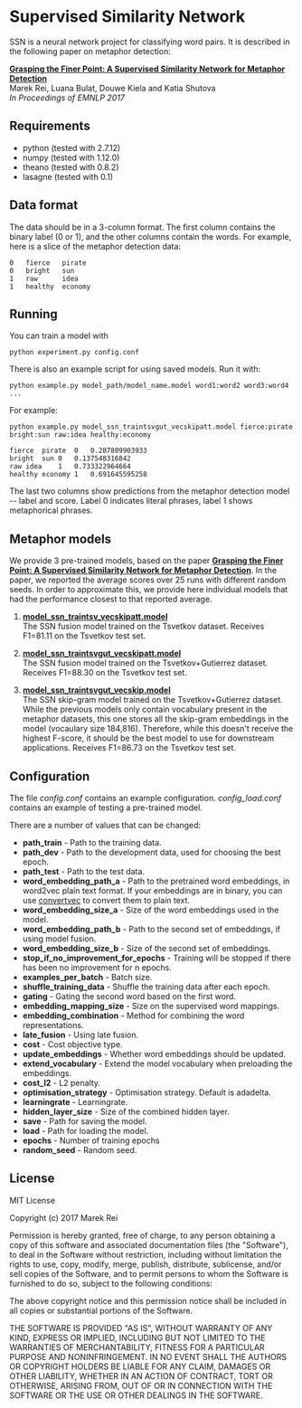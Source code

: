 Supervised Similarity Network
=============================

SSN is a neural network project for classifying word pairs. It is described in the following paper on metaphor detection:

[**Grasping the Finer Point: A Supervised Similarity Network for Metaphor Detection**](http://aclweb.org/anthology/D/D17/D17-1162.pdf)  
Marek Rei, Luana Bulat, Douwe Kiela and Katia Shutova  
*In Proceedings of EMNLP 2017*

Requirements
------------

* python (tested with 2.7.12)
* numpy (tested with 1.12.0)
* theano (tested with 0.8.2)
* lasagne (tested with 0.1)

Data format
-----------

The data should be in a 3-column format. The first column contains the binary label (0 or 1), and the other columns contain the words. For example, here is a slice of the metaphor detection data:

    0   fierce   pirate
    0   bright   sun
    1   raw      idea
    1   healthy  economy


Running
-------

You can train a model with

    python experiment.py config.conf

There is also an example script for using saved models. Run it with:

    python example.py model_path/model_name.model word1:word2 word3:word4 ...

For example:

    python example.py model_ssn_traintsvgut_vecskipatt.model fierce:pirate bright:sun raw:idea healthy:economy

    fierce	pirate	0	0.287809903933
    bright	sun	0	0.137548316842
    raw	idea	1	0.733322964664
    healthy	economy	1	0.691645595258

The last two columns show predictions from the metaphor detection model -- label and score. Label 0 indicates literal phrases, label 1 shows metaphorical phrases.


Metaphor models
---------------

We provide 3 pre-trained models, based on the paper [**Grasping the Finer Point: A Supervised Similarity Network for Metaphor Detection**](http://aclweb.org/anthology/D/D17/D17-1162.pdf). In the paper, we reported the average scores over 25 runs with different random seeds. In order to approximate this, we provide here individual models that had the performance closest to that reported average.

1. [**model_ssn_traintsv_vecskipatt.model**](https://s3-eu-west-1.amazonaws.com/ssnmodels/model_ssn_traintsv_vecskipatt.model)  
The SSN fusion model trained on the Tsvetkov dataset. Receives F1=81.11 on the Tsvetkov test set.

2. [**model_ssn_traintsvgut_vecskipatt.model**](https://s3-eu-west-1.amazonaws.com/ssnmodels/model_ssn_traintsvgut_vecskipatt.model)  
The SSN fusion model trained on the Tsvetkov+Gutierrez dataset. Receives F1=88.30 on the Tsvetkov test set.

3. [**model_ssn_traintsvgut_vecskip.model**](https://s3-eu-west-1.amazonaws.com/ssnmodels/model_ssn_traintsvgut_vecskip.model)  
The SSN skip-gram model trained on the Tsvetkov+Gutierrez dataset. While the previous models only contain vocabulary present in the metaphor datasets, this one stores all the skip-gram embeddings in the model (vocaulary size 184,816). Therefore, while this doesn't receive the highest F-score, it should be the best model to use for downstream applications. Receives F1=86.73 on the Tsvetkov test set.



Configuration
-------------

The file *config.conf* contains an example configuration. *config_load.conf* contains an example of testing a pre-trained model.

There are a number of values that can be changed:

* **path_train** - Path to the training data.
* **path_dev** - Path to the development data, used for choosing the best epoch.
* **path_test** - Path to the test data.
* **word_embedding_path_a** - Path to the pretrained word embeddings, in word2vec plain text format. If your embeddings are in binary, you can use [convertvec](https://github.com/marekrei/convertvec) to convert them to plain text.
* **word_embedding_size_a** - Size of the word embeddings used in the model.
* **word_embedding_path_b** - Path to the second set of embeddings, if using model fusion.
* **word_embedding_size_b** - Size of the second set of embeddings.
* **stop_if_no_improvement_for_epochs** - Training will be stopped if there has been no improvement for n epochs.
* **examples_per_batch** - Batch size.
* **shuffle_training_data** - Shuffle the training data after each epoch.
* **gating** - Gating the second word based on the first word.
* **embedding_mapping_size** - Size on the supervised word mappings.
* **embedding_combination** - Method for combining the word representations.
* **late_fusion** - Using late fusion.
* **cost** - Cost objective type.
* **update_embeddings** - Whether word embeddings should be updated. 
* **extend_vocabulary** - Extend the model vocabulary when preloading the embeddings.
* **cost_l2** - L2 penalty.
* **optimisation_strategy** - Optimisation strategy. Default is adadelta.
* **learningrate** - Learningrate.
* **hidden_layer_size** - Size of the combined hidden layer.
* **save** - Path for saving the model.
* **load** - Path for loading the model.
* **epochs** - Number of training epochs
* **random_seed** - Random seed.



License
---------------------------

MIT License

Copyright (c) 2017 Marek Rei

Permission is hereby granted, free of charge, to any person obtaining a copy of this software and associated documentation files (the "Software"), to deal in the Software without restriction, including without limitation the rights to use, copy, modify, merge, publish, distribute, sublicense, and/or sell copies of the Software, and to permit persons to whom the Software is furnished to do so, subject to the following conditions:

The above copyright notice and this permission notice shall be included in all copies or substantial portions of the Software.

THE SOFTWARE IS PROVIDED "AS IS", WITHOUT WARRANTY OF ANY KIND, EXPRESS OR IMPLIED, INCLUDING BUT NOT LIMITED TO THE WARRANTIES OF MERCHANTABILITY, FITNESS FOR A PARTICULAR PURPOSE AND NONINFRINGEMENT. IN NO EVENT SHALL THE AUTHORS OR COPYRIGHT HOLDERS BE LIABLE FOR ANY CLAIM, DAMAGES OR OTHER LIABILITY, WHETHER IN AN ACTION OF CONTRACT, TORT OR OTHERWISE, ARISING FROM, OUT OF OR IN CONNECTION WITH THE SOFTWARE OR THE USE OR OTHER DEALINGS IN THE SOFTWARE.
